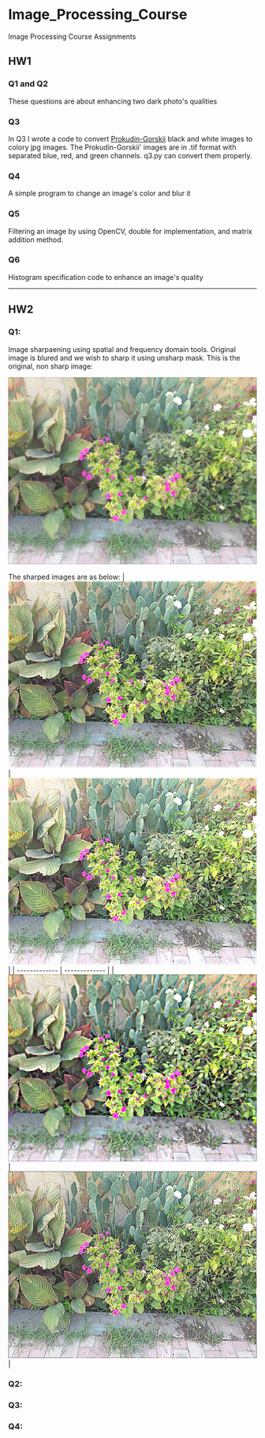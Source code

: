 # Image_Processing_Course
Image Processing Course Assignments


## HW1
### Q1 and Q2
These questions are about enhancing two dark photo's qualities

### Q3
In Q3 I wrote a code to convert [Prokudin-Gorskii](https://www.loc.gov/pictures/collection/prok/ "Prokudin-Gorskii images") black and white images to colory jpg images. The Prokudin-Gorskii' images are in .tif format with separated blue, red, and green channels. q3.py can convert them properly.

### Q4
A simple program to change an image's color and blur it

### Q5
Filtering an image by using OpenCV, double for implementation, and matrix addition method.

### Q6
Histogram specification code to enhance an image's quality

___
## HW2

### Q1:
Image sharpaening using spatial and frequency domain tools. Original image is blured and we wish to sharp it using unsharp mask. This is the original, non sharp image:

![blured image](./HW2/flowers.blur.png "original image")

The sharped images are as below:
| ![](./HW2/res04.jpg "sharped img 1")  | ![](./HW2/res07.jpg "sharped img 2") |
| ------------- | ------------- |
| ![](./HW2/res11.jpg "sharped img 3")  | ![](./HW2/res14.jpg "sharped img 4")  |

### Q2:

### Q3:

### Q4:
